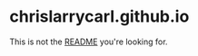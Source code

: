 # chrislarrycarl.github.io

This is not the [README](https://github.com/asdfdotdev/asdf.dev#readme) you're looking for.
